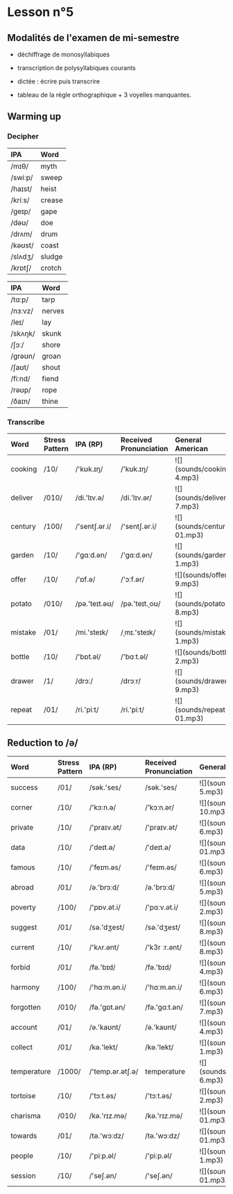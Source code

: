 # Lesson n°5





## Modalités de l'examen de mi-semestre

* déchiffrage de monosyllabiques

* transcription de polysyllabiques courants

* dictée : écrire puis transcrire

* tableau de la règle orthographique + 3 voyelles manquantes.

## Warming up

### Decipher

<table class="table table-striped table-hover table-condensed table-responsive" style="margin-left: auto; margin-right: auto;">
 <thead>
  <tr>
   <th style="text-align:left;"> IPA </th>
   <th style="text-align:left;"> Word </th>
  </tr>
 </thead>
<tbody>
  <tr>
   <td style="text-align:left;"> /mɪθ/ </td>
   <td style="text-align:left;"> myth </td>
  </tr>
  <tr>
   <td style="text-align:left;"> /swiːp/ </td>
   <td style="text-align:left;"> sweep </td>
  </tr>
  <tr>
   <td style="text-align:left;"> /haɪst/ </td>
   <td style="text-align:left;"> heist </td>
  </tr>
  <tr>
   <td style="text-align:left;"> /kriːs/ </td>
   <td style="text-align:left;"> crease </td>
  </tr>
  <tr>
   <td style="text-align:left;"> /geɪp/ </td>
   <td style="text-align:left;"> gape </td>
  </tr>
  <tr>
   <td style="text-align:left;"> /dəʊ/ </td>
   <td style="text-align:left;"> doe </td>
  </tr>
  <tr>
   <td style="text-align:left;"> /drʌm/ </td>
   <td style="text-align:left;"> drum </td>
  </tr>
  <tr>
   <td style="text-align:left;"> /kəʊst/ </td>
   <td style="text-align:left;"> coast </td>
  </tr>
  <tr>
   <td style="text-align:left;"> /slʌdʒ/ </td>
   <td style="text-align:left;"> sludge </td>
  </tr>
  <tr>
   <td style="text-align:left;"> /krɒtʃ/ </td>
   <td style="text-align:left;"> crotch </td>
  </tr>
</tbody>
</table>

<table class="table table-striped table-hover table-condensed table-responsive" style="margin-left: auto; margin-right: auto;">
 <thead>
  <tr>
   <th style="text-align:left;"> IPA </th>
   <th style="text-align:left;"> Word </th>
  </tr>
 </thead>
<tbody>
  <tr>
   <td style="text-align:left;"> /tɑːp/ </td>
   <td style="text-align:left;"> tarp </td>
  </tr>
  <tr>
   <td style="text-align:left;"> /nɜːvz/ </td>
   <td style="text-align:left;"> nerves </td>
  </tr>
  <tr>
   <td style="text-align:left;"> /leɪ/ </td>
   <td style="text-align:left;"> lay </td>
  </tr>
  <tr>
   <td style="text-align:left;"> /skʌŋk/ </td>
   <td style="text-align:left;"> skunk </td>
  </tr>
  <tr>
   <td style="text-align:left;"> /ʃɔː/ </td>
   <td style="text-align:left;"> shore </td>
  </tr>
  <tr>
   <td style="text-align:left;"> /grəʊn/ </td>
   <td style="text-align:left;"> groan </td>
  </tr>
  <tr>
   <td style="text-align:left;"> /ʃaʊt/ </td>
   <td style="text-align:left;"> shout </td>
  </tr>
  <tr>
   <td style="text-align:left;"> /fiːnd/ </td>
   <td style="text-align:left;"> fiend </td>
  </tr>
  <tr>
   <td style="text-align:left;"> /rəʊp/ </td>
   <td style="text-align:left;"> rope </td>
  </tr>
  <tr>
   <td style="text-align:left;"> /ðaɪn/ </td>
   <td style="text-align:left;"> thine </td>
  </tr>
</tbody>
</table>

### Transcribe

<table class="table table-striped table-hover table-condensed table-responsive" style="margin-left: auto; margin-right: auto;">
 <thead>
  <tr>
   <th style="text-align:left;"> Word </th>
   <th style="text-align:left;"> Stress Pattern </th>
   <th style="text-align:left;"> IPA (RP) </th>
   <th style="text-align:left;"> Received Pronunciation </th>
   <th style="text-align:left;"> General American </th>
  </tr>
 </thead>
<tbody>
  <tr>
   <td style="text-align:left;"> cooking </td>
   <td style="text-align:left;"> /10/ </td>
   <td style="text-align:left;"> /'kʊk.ɪŋ/ </td>
   <td style="text-align:left;"> /'kʊk.ɪŋ/ </td>
   <td style="text-align:left;"> ![](sounds/cooking-4.mp3) </td>
  </tr>
  <tr>
   <td style="text-align:left;"> deliver </td>
   <td style="text-align:left;"> /010/ </td>
   <td style="text-align:left;"> /di.'lɪv.ə/ </td>
   <td style="text-align:left;"> /di.'lɪv.ər/ </td>
   <td style="text-align:left;"> ![](sounds/deliver-7.mp3) </td>
  </tr>
  <tr>
   <td style="text-align:left;"> century </td>
   <td style="text-align:left;"> /100/ </td>
   <td style="text-align:left;"> /'sentʃ.ər.i/ </td>
   <td style="text-align:left;"> /'sentʃ.ər.i/ </td>
   <td style="text-align:left;"> ![](sounds/century-01.mp3) </td>
  </tr>
  <tr>
   <td style="text-align:left;"> garden </td>
   <td style="text-align:left;"> /10/ </td>
   <td style="text-align:left;"> /'gɑːd.ən/ </td>
   <td style="text-align:left;"> /'gɑːd.ən/ </td>
   <td style="text-align:left;"> ![](sounds/garden-1.mp3) </td>
  </tr>
  <tr>
   <td style="text-align:left;"> offer </td>
   <td style="text-align:left;"> /10/ </td>
   <td style="text-align:left;"> /'ɒf.ə/ </td>
   <td style="text-align:left;"> /'ɔːf.ər/ </td>
   <td style="text-align:left;"> ![](sounds/offer-9.mp3) </td>
  </tr>
  <tr>
   <td style="text-align:left;"> potato </td>
   <td style="text-align:left;"> /010/ </td>
   <td style="text-align:left;"> /pə.'teɪt.əʊ/ </td>
   <td style="text-align:left;"> /pə.'teɪt.ˌoʊ/ </td>
   <td style="text-align:left;"> ![](sounds/potato-8.mp3) </td>
  </tr>
  <tr>
   <td style="text-align:left;"> mistake </td>
   <td style="text-align:left;"> /01/ </td>
   <td style="text-align:left;"> /mi.'steɪk/ </td>
   <td style="text-align:left;"> /ˌmɪ.'steɪk/ </td>
   <td style="text-align:left;"> ![](sounds/mistake-1.mp3) </td>
  </tr>
  <tr>
   <td style="text-align:left;"> bottle </td>
   <td style="text-align:left;"> /10/ </td>
   <td style="text-align:left;"> /'bɒt.əl/ </td>
   <td style="text-align:left;"> /'bɑːt.əl/ </td>
   <td style="text-align:left;"> ![](sounds/bottle-2.mp3) </td>
  </tr>
  <tr>
   <td style="text-align:left;"> drawer </td>
   <td style="text-align:left;"> /1/ </td>
   <td style="text-align:left;"> /drɔː/ </td>
   <td style="text-align:left;"> /drɔːr/ </td>
   <td style="text-align:left;"> ![](sounds/drawer-9.mp3) </td>
  </tr>
  <tr>
   <td style="text-align:left;"> repeat </td>
   <td style="text-align:left;"> /01/ </td>
   <td style="text-align:left;"> /ri.'piːt/ </td>
   <td style="text-align:left;"> /ri.'piːt/ </td>
   <td style="text-align:left;"> ![](sounds/repeat-01.mp3) </td>
  </tr>
</tbody>
</table>

## Reduction to /ə/

<table class="table table-striped table-hover table-condensed table-responsive" style="margin-left: auto; margin-right: auto;">
 <thead>
  <tr>
   <th style="text-align:left;"> Word </th>
   <th style="text-align:left;"> Stress Pattern </th>
   <th style="text-align:left;"> IPA (RP) </th>
   <th style="text-align:left;"> Received Pronunciation </th>
   <th style="text-align:left;"> General American </th>
  </tr>
 </thead>
<tbody>
  <tr>
   <td style="text-align:left;"> success </td>
   <td style="text-align:left;"> /01/ </td>
   <td style="text-align:left;"> /sək.'ses/ </td>
   <td style="text-align:left;"> /sək.'ses/ </td>
   <td style="text-align:left;"> ![](sounds/success-5.mp3) </td>
  </tr>
  <tr>
   <td style="text-align:left;"> corner </td>
   <td style="text-align:left;"> /10/ </td>
   <td style="text-align:left;"> /'kɔːn.ə/ </td>
   <td style="text-align:left;"> /'kɔːn.ər/ </td>
   <td style="text-align:left;"> ![](sounds/corner-10.mp3) </td>
  </tr>
  <tr>
   <td style="text-align:left;"> private </td>
   <td style="text-align:left;"> /10/ </td>
   <td style="text-align:left;"> /'praɪv.ət/ </td>
   <td style="text-align:left;"> /'praɪv.ət/ </td>
   <td style="text-align:left;"> ![](sounds/private-6.mp3) </td>
  </tr>
  <tr>
   <td style="text-align:left;"> data </td>
   <td style="text-align:left;"> /10/ </td>
   <td style="text-align:left;"> /'deɪt.ə/ </td>
   <td style="text-align:left;"> /'deɪt.ə/ </td>
   <td style="text-align:left;"> ![](sounds/data-01.mp3) </td>
  </tr>
  <tr>
   <td style="text-align:left;"> famous </td>
   <td style="text-align:left;"> /10/ </td>
   <td style="text-align:left;"> /'feɪm.əs/ </td>
   <td style="text-align:left;"> /'feɪm.əs/ </td>
   <td style="text-align:left;"> ![](sounds/famous-6.mp3) </td>
  </tr>
  <tr>
   <td style="text-align:left;"> abroad </td>
   <td style="text-align:left;"> /01/ </td>
   <td style="text-align:left;"> /ə.'brɔːd/ </td>
   <td style="text-align:left;"> /ə.'brɔːd/ </td>
   <td style="text-align:left;"> ![](sounds/abroad-5.mp3) </td>
  </tr>
  <tr>
   <td style="text-align:left;"> poverty </td>
   <td style="text-align:left;"> /100/ </td>
   <td style="text-align:left;"> /'pɒv.ət.i/ </td>
   <td style="text-align:left;"> /'pɑːv.ət.i/ </td>
   <td style="text-align:left;"> ![](sounds/poverty-2.mp3) </td>
  </tr>
  <tr>
   <td style="text-align:left;"> suggest </td>
   <td style="text-align:left;"> /01/ </td>
   <td style="text-align:left;"> /sə.'dʒest/ </td>
   <td style="text-align:left;"> /sə.'dʒest/ </td>
   <td style="text-align:left;"> ![](sounds/suggest-8.mp3) </td>
  </tr>
  <tr>
   <td style="text-align:left;"> current </td>
   <td style="text-align:left;"> /10/ </td>
   <td style="text-align:left;"> /'kʌr.ənt/ </td>
   <td style="text-align:left;"> /'k3r ːr.ənt/ </td>
   <td style="text-align:left;"> ![](sounds/current-8.mp3) </td>
  </tr>
  <tr>
   <td style="text-align:left;"> forbid </td>
   <td style="text-align:left;"> /01/ </td>
   <td style="text-align:left;"> /fə.'bɪd/ </td>
   <td style="text-align:left;"> /fə.'bɪd/ </td>
   <td style="text-align:left;"> ![](sounds/forbid-4.mp3) </td>
  </tr>
  <tr>
   <td style="text-align:left;"> harmony </td>
   <td style="text-align:left;"> /100/ </td>
   <td style="text-align:left;"> /'hɑːm.ən.i/ </td>
   <td style="text-align:left;"> /'hɑːm.ən.i/ </td>
   <td style="text-align:left;"> ![](sounds/harmony-6.mp3) </td>
  </tr>
  <tr>
   <td style="text-align:left;"> forgotten </td>
   <td style="text-align:left;"> /010/ </td>
   <td style="text-align:left;"> /fə.'gɒt.ən/ </td>
   <td style="text-align:left;"> /fə.'gɑːt.ən/ </td>
   <td style="text-align:left;"> ![](sounds/forgotten-7.mp3) </td>
  </tr>
  <tr>
   <td style="text-align:left;"> account </td>
   <td style="text-align:left;"> /01/ </td>
   <td style="text-align:left;"> /ə.'kaʊnt/ </td>
   <td style="text-align:left;"> /ə.'kaʊnt/ </td>
   <td style="text-align:left;"> ![](sounds/account-4.mp3) </td>
  </tr>
  <tr>
   <td style="text-align:left;"> collect </td>
   <td style="text-align:left;"> /01/ </td>
   <td style="text-align:left;"> /kə.'lekt/ </td>
   <td style="text-align:left;"> /kə.'lekt/ </td>
   <td style="text-align:left;"> ![](sounds/collect-1.mp3) </td>
  </tr>
  <tr>
   <td style="text-align:left;"> temperature </td>
   <td style="text-align:left;"> /1000/ </td>
   <td style="text-align:left;"> /'temp.ər.ətʃ.ə/ </td>
   <td style="text-align:left;"> temperature </td>
   <td style="text-align:left;"> ![](sounds/temperature-6.mp3) </td>
  </tr>
  <tr>
   <td style="text-align:left;"> tortoise </td>
   <td style="text-align:left;"> /10/ </td>
   <td style="text-align:left;"> /'tɔːt.əs/ </td>
   <td style="text-align:left;"> /'tɔːt.əs/ </td>
   <td style="text-align:left;"> ![](sounds/tortoise-2.mp3) </td>
  </tr>
  <tr>
   <td style="text-align:left;"> charisma </td>
   <td style="text-align:left;"> /010/ </td>
   <td style="text-align:left;"> /kə.'rɪz.mə/ </td>
   <td style="text-align:left;"> /kə.'rɪz.mə/ </td>
   <td style="text-align:left;"> ![](sounds/charisma-01.mp3) </td>
  </tr>
  <tr>
   <td style="text-align:left;"> towards </td>
   <td style="text-align:left;"> /01/ </td>
   <td style="text-align:left;"> /tə.'wɔːdz/ </td>
   <td style="text-align:left;"> /tə.'wɔːdz/ </td>
   <td style="text-align:left;"> ![](sounds/towards-01.mp3) </td>
  </tr>
  <tr>
   <td style="text-align:left;"> people </td>
   <td style="text-align:left;"> /10/ </td>
   <td style="text-align:left;"> /'piːp.əl/ </td>
   <td style="text-align:left;"> /'piːp.əl/ </td>
   <td style="text-align:left;"> ![](sounds/people-1.mp3) </td>
  </tr>
  <tr>
   <td style="text-align:left;"> session </td>
   <td style="text-align:left;"> /10/ </td>
   <td style="text-align:left;"> /'seʃ.ən/ </td>
   <td style="text-align:left;"> /'seʃ.ən/ </td>
   <td style="text-align:left;"> ![](sounds/session-01.mp3) </td>
  </tr>
</tbody>
</table>
